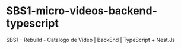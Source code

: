 # SBS1-micro-videos-backend-typescript
SBS1 - Rebuild - Catalogo de Vídeo | BackEnd | TypeScript + Nest.Js
